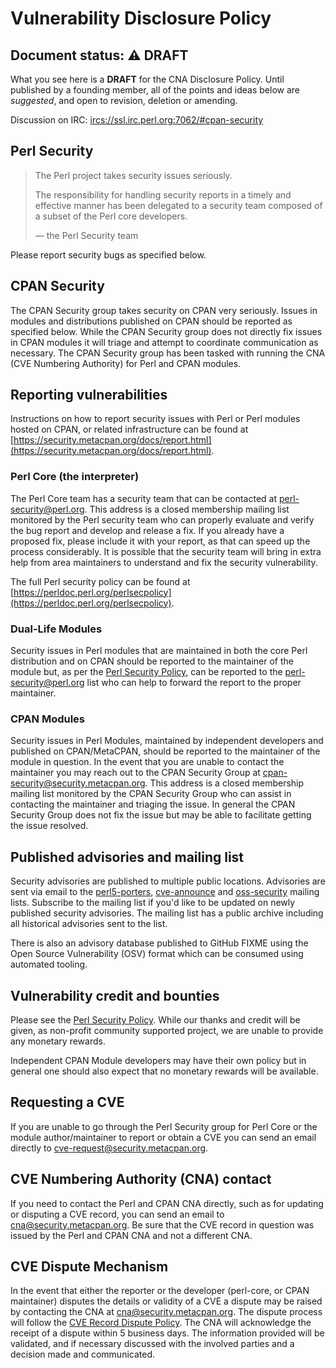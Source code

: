 # Vulnerability Disclosure Policy

## Document status: ⚠️  DRAFT

What you see here is a **DRAFT** for the CNA Disclosure Policy.
Until published by a founding member, all of the points and ideas below are *suggested*, and open to revision, deletion or amending.

Discussion on IRC: [ircs://ssl.irc.perl.org:7062/#cpan-security](ircs://ssl.irc.perl.org:7062/#cpan-security)

## Perl Security

> The Perl project takes security issues seriously.
>
> The responsibility for handling security reports in a timely and effective manner has been delegated to a security team composed of a subset of the Perl core developers.
>
> — the Perl Security team

Please report security bugs as specified below.

## CPAN Security

The CPAN Security group takes security on CPAN very seriously.
Issues in modules and distributions published on CPAN should be reported as specified below.
While the CPAN Security group does not directly fix issues in CPAN modules it will triage and attempt to coordinate communication as necessary.
The CPAN Security group has been tasked with running the CNA (CVE Numbering Authority) for Perl and CPAN modules.

## Reporting vulnerabilities

Instructions on how to report security issues with Perl or Perl modules hosted on CPAN, or related infrastructure can be found at [https://security.metacpan.org/docs/report.html](https://security.metacpan.org/docs/report.html).


### Perl Core (the interpreter)

The Perl Core team has a security team that can be contacted at [perl-security@perl.org](mailto:perl-security@perl.org).
This address is a closed membership mailing list monitored by the Perl security team who can properly evaluate and verify the bug report and develop and release a fix.
If you already have a proposed fix, please include it with your report, as that can speed up the process considerably.
It is possible that the security team will bring in extra help from area maintainers to understand and fix the security vulnerability.

The full Perl security policy can be found at [https://perldoc.perl.org/perlsecpolicy](https://perldoc.perl.org/perlsecpolicy).

### Dual-Life Modules
Security issues in Perl modules that are maintained in both the core Perl distribution and on CPAN should be reported to the maintainer of the module but, as per the [Perl Security Policy](https://perldoc.perl.org/perlsecpolicy), can be reported to the [perl-security@perl.org](mailto:perl-security@perl.org) list who can help to forward the report to the proper maintainer.

### CPAN Modules
Security issues in Perl Modules, maintained by independent developers and published on CPAN/MetaCPAN, should be reported to the maintainer of the module in question.
In the event that you are unable to contact the maintainer you may reach out to the CPAN Security Group at [cpan-security@security.metacpan.org](mailto:cpan-security@security.metacpan.org).
This address is a closed membership mailing list monitored by the CPAN Security Group who can assist in contacting the maintainer and triaging the issue.
In general the CPAN Security Group does not fix the issue but may be able to facilitate getting the issue resolved.

## Published advisories and mailing list
Security advisories are published to multiple public locations. Advisories are sent via email to the [perl5-porters](https://lists.perl.org/list/perl5-porters.html), [cve-announce](https://lists.security.metacpan.org/cve-announce) and [oss-security](https://oss-security.openwall.org/wiki/mailing-lists/oss-security) mailing lists.
Subscribe to the mailing list if you'd like to be updated on newly published security advisories.
The mailing list has a public archive including all historical advisories sent to the list.

There is also an advisory database published to GitHub FIXME using the Open Source Vulnerability (OSV) format which can be consumed using automated tooling.

## Vulnerability credit and bounties
Please see the [Perl Security Policy](https://perldoc.perl.org/perlsecpolicy).
While our thanks and credit will be given, as non-profit community supported project, we are unable to provide any monetary rewards.

Independent CPAN Module developers may have their own policy but in general one should also expect that no monetary rewards will be available.

## Requesting a CVE
If you are unable to go through the Perl Security group for Perl Core or the module author/maintainer to report or obtain a CVE you can send an email directly to [cve-request@security.metacpan.org](mailto:cve-request@security.metacpan.org).

## CVE Numbering Authority (CNA) contact
If you need to contact the Perl and CPAN CNA directly, such as for updating or disputing a CVE record, you can send an email to [cna@security.metacpan.org](mailto:cna@security.metacpan.org).
Be sure that the CVE record in question was issued by the Perl and CPAN CNA and not a different CNA.

## CVE Dispute Mechanism
In the event that either the reporter or the developer (perl-core, or CPAN maintainer) disputes the details or validity of a CVE a dispute may be raised by contacting the CNA at [cna@security.metacpan.org](mailto:cna@security.metacpan.org).
The dispute process will follow the [CVE Record Dispute Policy](https://www.cve.org/Resources/General/Policies/CVE-Record-Dispute-Policy.pdf).
The CNA will acknowledge the receipt of a dispute within 5 business days.
The information provided will be validated, and if necessary discussed with the involved parties and a decision made and communicated.
